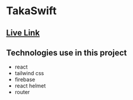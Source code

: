 # TakaSwift

## <a href="" target="_blank">Live Link</a>

## Technologies use in this project
- react
- tailwind css
- firebase
- react helmet
- router

